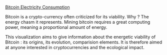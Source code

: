 [Bitcoin Electricity Consumption](https://pierrejonin.github.io/bitcoin_consumption/)

Bitcoin is a crypto-currency often criticized for its viability. Why ? The energy chasm it represents.
Mining bitcoin requires a great computing power, meaning a proportional amount of energy.

This visualization aims to give information about the energetic viability of Bitcoin : its origins, its evolution, comparision elements. It is therefore aimed at anyone interested in cryptocurrencies and the ecological impact.